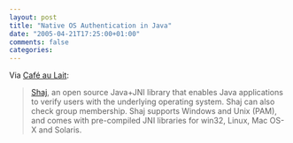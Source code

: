 ```yaml
---
layout: post
title: "Native OS Authentication in Java"
date: "2005-04-21T17:25:00+01:00"
comments: false
categories: 
---
```


<p>Via <a href="http://www.cafeaulait.org/#news2005April21">Caf&#233; au Lait</a>: </p>

<blockquote>
<p><a href="http://opensource.cenqua.com/shaj/">Shaj</a>, an open source Java+JNI library that enables Java applications to verify users with the underlying operating system. Shaj can also check group membership. Shaj supports Windows and Unix (PAM), and comes with pre-compiled JNI libraries for win32, Linux, Mac OS-X and Solaris.</p>
</blockquote>


